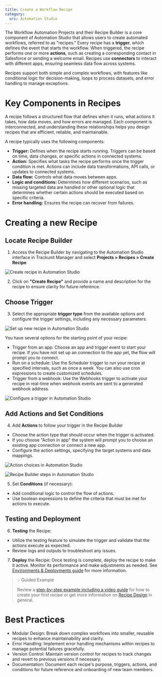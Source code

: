 ```yaml
---
title: Create a Workflow Recipe
category:
  uri: Automation Studio
---
```


The Workflow Automation Projects and their Recipe Builder is a core component of Automation Studio that allows users to create automated workflows, referred to as "recipes." Every recipe has a **trigger**, which defines the event that starts the workflow. When triggered, the recipe performs one or more **actions**, such as creating a corresponding contact in Salesforce or sending a welcome email. Recipes use **connectors** to interact with different apps, ensuring seamless data flow across systems.

Recipes support both simple and complex workflows, with features like conditional logic for decision-making, loops to process datasets, and error handling to manage exceptions.

# Key Components in Recipes

A recipe follows a structured flow that defines when it runs, what actions it takes, how data moves, and how errors are managed. Each component is interconnected, and understanding these relationships helps you design recipes that are efficient, reliable, and maintainable.

A recipe typically uses the following components:

- **Trigger:** Defines when the recipe starts running. Triggers can be based on time, data changes, or specific actions in connected systems.
- **Action:** Specifies what tasks the recipe performs once the trigger condition is met. Actions can include data transformations, API calls, or updates to connected systems.
- **Data flow:** Controls what data moves between apps.
- **Logic and conditions:** Determines how different scenarios, such as missing targeted data are handled or other optional logic that determines whether certain actions should be executed based on specific criteria.
- **Error handling:** Ensures the recipe can recover from failures.


# Creating a new Recipe

## Locate Recipe Builder

1. Access the Recipe Builder by navigating to the Automation Studio interface in Trackunit Manager and select **Projects > Recipes > Create Recipe**

![Create recipe in Automation Studio](https://cdn.statically.io/gh/trackunit/developer-hub/master/guides/automation-studio/create-recipe.png)

2. Click on **"Create Recipe"** and provide a name and description for the recipe to ensure clarity for future reference.

## Choose Trigger

3. Select the appropriate **trigger type** from the available options and configure the trigger settings, including any necessary parameters.

![Set up new recipe in Automation Studio](https://cdn.statically.io/gh/trackunit/developer-hub/master/guides/automation-studio/new-recipe.png)

 You have several options for the starting point of your recipe:
  - Trigger from an app: Choose an app and trigger event to start your recipe. If you have not set up an connection to the app yet, the flow will prompt you to connect.
  - Run on a schedule: Use the Scheduler trigger to run your recipe at specified intervals, such as once a week. You can also use cron expressions to create customized schedules.
  - Trigger from a webhook: Use the Webhooks trigger to activate your recipe in real-time when webhook events are sent to a generated webhook address.

![Configure a trigger in Automation Studio](https://cdn.statically.io/gh/trackunit/developer-hub/master/guides/automation-studio/recipe-trigger-setup.png)

## Add Actions and Set Conditions

4. Add **Actions** to follow your trigger in the Recipe Builder
- Choose the action type that should occur when the trigger is activated.
- If you choose "Action in app" the system will prompt you to choose an existing app connection or connect a new app.
- Configure the action settings, specifying the target systems and data mappings.

![Action choices in Automation Studio](https://cdn.statically.io/gh/trackunit/developer-hub/master/guides/automation-studio/recipe-actions-choices.png)

![Recipe Builder steps in Automation Studio](https://cdn.statically.io/gh/trackunit/developer-hub/master/guides/automation-studio/recipe-steps.png)

5. Set **Conditions** (if necessary):
- Add conditional logic to control the flow of actions.
- Use boolean expressions to define the criteria that must be met for actions to execute.

## Testing and Deployment

6. **Testing** the Recipe:
 - Utilize the testing feature to simulate the trigger and validate that the actions execute as expected.
 - Review logs and outputs to troubleshoot any issues.

7. **Deploy** the Recipe: Once testing is complete, deploy the recipe to make it active. Monitor its performance and make adjustments as needed. See [Environments & Deployments guide](https://developers.trackunit.com/docs/understanding-environments) for more information.


> 💡 Guided Example
>
> Review a [step-by-step example including a video guide](https://docs.workato.com/getting-started/build-first-recipe.html#step-1-create-a-new-recipe) for how to create your first recipe or get more information on [Recipe Design](https://docs.workato.com/recipes/building-recipes.html#considerations-for-recipe-design) in general.


# Best Practices
- Modular Design: Break down complex workflows into smaller, reusable recipes to enhance maintainability and clarity.
- Error Handling: Implement error handling mechanisms within recipes to manage potential failures gracefully.
- Version Control: Maintain version control for recipes to track changes and revert to previous versions if necessary.
- Documentation: Document each recipe's purpose, triggers, actions, and conditions for future reference and onboarding of new team members.
